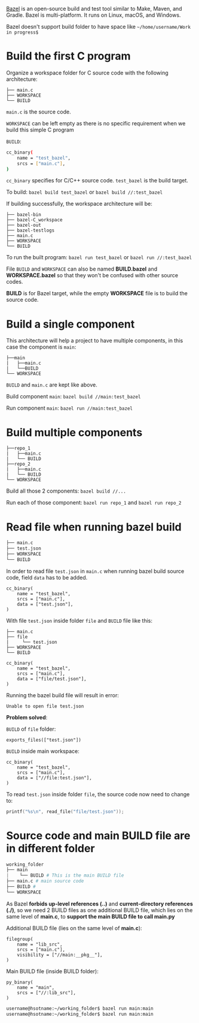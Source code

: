 [Bazel](https://github.com/TranPhucVinh/Linux-Shell/blob/master/Bash%20script/Build%20automation%20tools/Bazel.md) is an open-source build and test tool similar to Make, Maven, and Gradle. Bazel is multi-platform. It runs on Linux, macOS, and Windows.

Bazel doesn't support build folder to have space like ``~/home/username/Work in progress$``

# Build the first C program

Organize a workspace folder for C source code with the following architecture:

```
├── main.c
├── WORKSPACE
└── BUILD
```

``main.c`` is the source code.

``WORKSPACE`` can be left empty as there is no specific requirement when we build this simple C program

``BUILD``:

```sh
cc_binary(
    name = "test_bazel",
    srcs = ["main.c"],
)
```

``cc_binary`` specifies for C/C++ source code. ``test_bazel`` is the build target.

To build: ``bazel build test_bazel`` or ``bazel build //:test_bazel``

If building successfully, the workspace architecture will be:

```
├── bazel-bin
├── bazel-C_workspace
├── bazel-out
├── bazel-testlogs
├── main.c
├── WORKSPACE
└── BUILD
```

To run the built program: ``bazel run test_bazel`` or ``bazel run //:test_bazel``

File ``BUILD`` and ``WORKSPACE`` can also be named **BUILD.bazel** and **WORKSPACE.bazel** so that they won't be confused with other source codes.

**BUILD** is for Bazel target, while the empty **WORKSPACE** file is to build the source code.
# Build a single component

This architecture will help a project to have multiple components, in this case the component is ``main``:

```
├──main
|	├──main.c
|	└──BUILD
└── WORKSPACE
```

``BUILD`` and ``main.c`` are kept like above.

Build component ``main``: ``bazel build //main:test_bazel``

Run component ``main``: ``bazel run //main:test_bazel``

# Build multiple components
```
├──repo_1
|	├──main.c
|	└── BUILD
├──repo_2
|	├──main.c
|	└── BUILD
└── WORKSPACE
```
Build all those 2 components: ``bazel build //...``

Run each of those component: ``bazel run repo_1`` and ``bazel run repo_2``
# Read file when running bazel build

```sh
├── main.c
├── test.json
├── WORKSPACE
└── BUILD
```

In order to read file ``test.json`` in ``main.c`` when running bazel build source code, field ``data`` has to be added.

```
cc_binary(
    name = "test_bazel",
    srcs = ["main.c"],
    data = ["test.json"],
)
```

With file ``test.json`` inside folder ``file`` and ``BUILD`` file like this:

```
├── main.c
├── file
|	  └── test.json
├── WORKSPACE
└── BUILD
```

```
cc_binary(
    name = "test_bazel",
    srcs = ["main.c"],
    data = ["file/test.json"],
)
```

Running the bazel build file will result in error:

```
Unable to open file test.json
```

**Problem solved**:

``BUILD`` of ``file`` folder:

```
exports_files(["test.json"])
```

``BUILD`` inside main workspace:

```
cc_binary(
    name = "test_bazel",
    srcs = ["main.c"],
    data = ["//file:test.json"],
)
```

To read ``test.json`` inside folder ``file``, the source code now need to change to:

```c
printf("%s\n", read_file("file/test.json"));
```
# Source code and main BUILD file are in different folder
```py
working_folder
├── main
|    └── BUILD # This is the main BUILD file
├── main.c # main source code
├── BUILD # 
└── WORKSPACE
```
As Bazel **forbids up-level references (..)** and **current-directory references (./)**, so we need 2 BUILD files as one additional BUILD file, which lies on the same level of **main.c**, to **support the main BUILD file to call main.py**

Additional BUILD file (lies on the same level of **main.c**):
```bazel
filegroup(
    name = "lib_src",
    srcs = ["main.c"],
    visibility = ["//main:__pkg__"],
)
```

Main BUILD file (inside BUILD folder):

```bazel
py_binary(
    name = "main",
    srcs = ["//:lib_src"],
)
```
```sh
username@hsotname:~/working_folder$ bazel run main:main
username@hsotname:~/working_folder$ bazel run main:main
```
